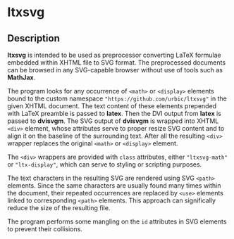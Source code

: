 # ltxsvg

## Description

**ltxsvg** is intended to be used as preprocessor converting LaTeX formulae
embedded within XHTML file to SVG format. The preprocessed documents can be
browsed in any SVG-capable browser without use of tools such as **MathJax**.

The program looks for any occurrence of `<math>` or `<display>` elements
bound to the custom namespace `"https://github.com/urbic/ltxsvg"` in the
given XHTML document. The text content of these elements prepended with LaTeX
preamble is passed to **latex**. Then the DVI output from **latex** is passed
to **dvisvgm**. The SVG output of **dvisvgm** is wrapped into XHTML `<div>`
element, whose attributes serve to proper resize SVG content and to align it on
the baseline of the surrounding text. After all the resulting `<div>` wrapper
replaces the original `<math>` or `<display>` element.

The `<div>` wrappers are provided with `class` attributes, either
`"ltxsvg-math"` or `"ltx-display"`, which can serve to styling or scripting
purposes.

The text characters in the resulting SVG are rendered using SVG `<path>`
elements. Since the same characters are usually found many times within the
document, their repeated occurrences are replaced by `<use>` elements linked
to corresponding `<path>` elements.  This approach can significally reduce
the size of the resulting file.

The program performs some mangling on the `id` attributes in SVG elements to
prevent their collisions.
